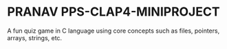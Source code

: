 # PRANAV PPS-CLAP4-MINIPROJECT
A fun quiz game in C language using core concepts such as files, pointers, arrays, strings, etc.
